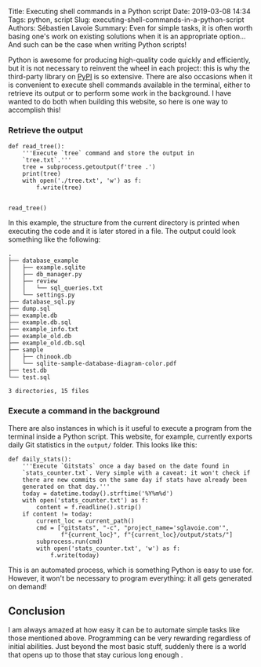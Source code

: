 Title: Executing shell commands in a Python script
Date: 2019-03-08 14:34
Tags: python, script
Slug: executing-shell-commands-in-a-python-script
Authors: Sébastien Lavoie
Summary: Even for simple tasks, it is often worth basing one's work on existing solutions when it is an appropriate option... And such can be the case when writing Python scripts!

Python is awesome for producing high-quality code quickly
and efficiently, but it is not necessary to reinvent the
wheel in each project: this is why the third-party library on
[PyPI](https://pypi.org/) is so extensive. There are also occasions when
it is convenient to execute shell commands available in the terminal,
either to retrieve its output or to perform some work in the background.
I have wanted to do both when building this website, so here is one way
to accomplish this!


### Retrieve the output

~~~~{.python}
def read_tree():
    '''Execute `tree` command and store the output in
    `tree.txt`.'''
    tree = subprocess.getoutput(f'tree .')
    print(tree)
    with open('./tree.txt', 'w') as f:
        f.write(tree)


read_tree()
~~~~

In this example, the structure from the current directory is printed
when executing the code and it is later stored in a file. The output
could look something like the following:

~~~~{.txt}
.
├── database_example
│   ├── example.sqlite
│   ├── db_manager.py
│   ├── review
│   │   └── sql_queries.txt
│   └── settings.py
├── database_sql.py
├── dump.sql
├── example.db
├── example.db.sql
├── example_info.txt
├── example_old.db
├── example_old.db.sql
├── sample
│   ├── chinook.db
│   └── sqlite-sample-database-diagram-color.pdf
├── test.db
└── test.sql

3 directories, 15 files
~~~~



### Execute a command in the background

There are also instances in which is it useful to execute a program
from the terminal inside a Python script. This website, for example,
currently exports daily Git statistics in the `output/` folder. This
looks like this:

~~~~{.python}
def daily_stats():
    '''Execute `Gitstats` once a day based on the date found in
    `stats_counter.txt`. Very simple with a caveat: it won't check if
    there are new commits on the same day if stats have already been
    generated on that day.'''
    today = datetime.today().strftime('%Y%m%d')
    with open('stats_counter.txt') as f:
        content = f.readline().strip()
    if content != today:
        current_loc = current_path()
        cmd = ["gitstats", "-c", "project_name='sglavoie.com'",
               f"{current_loc}", f"{current_loc}/output/stats/"]
        subprocess.run(cmd)
        with open('stats_counter.txt', 'w') as f:
            f.write(today)
~~~~

This is an automated process, which is something Python is easy to use
for. However, it won't be necessary to program everything: it all gets
generated on demand!


## Conclusion

I am always amazed at how easy it can be to automate simple tasks like
those mentioned above. Programming can be very rewarding regardless of
initial abilities. Just beyond the most basic stuff, suddenly there is a
world that opens up to those that stay curious long enough <i class="fas
fa-smile"></i>.
